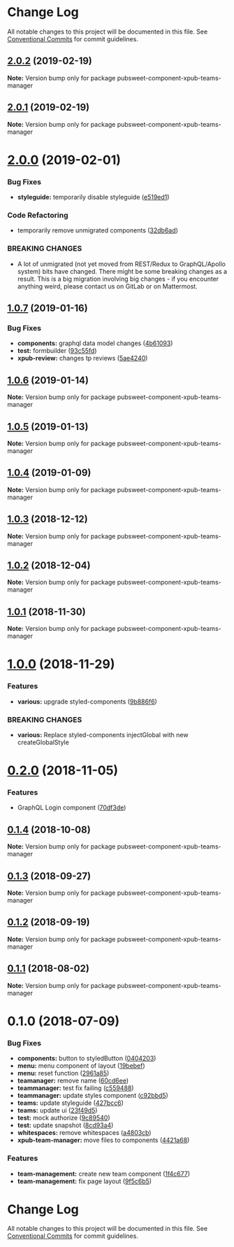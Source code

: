 # Change Log

All notable changes to this project will be documented in this file.
See [Conventional Commits](https://conventionalcommits.org) for commit guidelines.

## [2.0.2](https://gitlab.coko.foundation/pubsweet/pubsweet/compare/pubsweet-component-xpub-teams-manager@2.0.1...pubsweet-component-xpub-teams-manager@2.0.2) (2019-02-19)

**Note:** Version bump only for package pubsweet-component-xpub-teams-manager





## [2.0.1](https://gitlab.coko.foundation/pubsweet/pubsweet/compare/pubsweet-component-xpub-teams-manager@2.0.0...pubsweet-component-xpub-teams-manager@2.0.1) (2019-02-19)

**Note:** Version bump only for package pubsweet-component-xpub-teams-manager





# [2.0.0](https://gitlab.coko.foundation/pubsweet/pubsweet/compare/pubsweet-component-xpub-teams-manager@1.0.7...pubsweet-component-xpub-teams-manager@2.0.0) (2019-02-01)


### Bug Fixes

* **styleguide:** temporarily disable styleguide ([e519ed1](https://gitlab.coko.foundation/pubsweet/pubsweet/commit/e519ed1))


### Code Refactoring

* temporarily remove unmigrated components ([32db6ad](https://gitlab.coko.foundation/pubsweet/pubsweet/commit/32db6ad))


### BREAKING CHANGES

* A lot of unmigrated (not yet moved from REST/Redux to GraphQL/Apollo system) bits
have changed. There might be some breaking changes as a result. This is a big migration involving
big changes - if you encounter anything weird, please contact us on GitLab or on Mattermost.





## [1.0.7](https://gitlab.coko.foundation/pubsweet/pubsweet/compare/pubsweet-component-xpub-teams-manager@1.0.6...pubsweet-component-xpub-teams-manager@1.0.7) (2019-01-16)


### Bug Fixes

* **components:** graphql data model changes ([4b61093](https://gitlab.coko.foundation/pubsweet/pubsweet/commit/4b61093))
* **test:** formbuilder ([93c55fd](https://gitlab.coko.foundation/pubsweet/pubsweet/commit/93c55fd))
* **xpub-review:** changes tp reviews ([5ae4240](https://gitlab.coko.foundation/pubsweet/pubsweet/commit/5ae4240))





## [1.0.6](https://gitlab.coko.foundation/pubsweet/pubsweet/compare/pubsweet-component-xpub-teams-manager@1.0.5...pubsweet-component-xpub-teams-manager@1.0.6) (2019-01-14)

**Note:** Version bump only for package pubsweet-component-xpub-teams-manager





## [1.0.5](https://gitlab.coko.foundation/pubsweet/pubsweet/compare/pubsweet-component-xpub-teams-manager@1.0.4...pubsweet-component-xpub-teams-manager@1.0.5) (2019-01-13)

**Note:** Version bump only for package pubsweet-component-xpub-teams-manager





## [1.0.4](https://gitlab.coko.foundation/pubsweet/pubsweet/compare/pubsweet-component-xpub-teams-manager@1.0.3...pubsweet-component-xpub-teams-manager@1.0.4) (2019-01-09)

**Note:** Version bump only for package pubsweet-component-xpub-teams-manager





## [1.0.3](https://gitlab.coko.foundation/pubsweet/pubsweet/compare/pubsweet-component-xpub-teams-manager@1.0.2...pubsweet-component-xpub-teams-manager@1.0.3) (2018-12-12)

**Note:** Version bump only for package pubsweet-component-xpub-teams-manager





## [1.0.2](https://gitlab.coko.foundation/pubsweet/pubsweet/compare/pubsweet-component-xpub-teams-manager@1.0.1...pubsweet-component-xpub-teams-manager@1.0.2) (2018-12-04)

**Note:** Version bump only for package pubsweet-component-xpub-teams-manager





## [1.0.1](https://gitlab.coko.foundation/pubsweet/pubsweet/compare/pubsweet-component-xpub-teams-manager@1.0.0...pubsweet-component-xpub-teams-manager@1.0.1) (2018-11-30)

**Note:** Version bump only for package pubsweet-component-xpub-teams-manager





# [1.0.0](https://gitlab.coko.foundation/pubsweet/pubsweet/compare/pubsweet-component-xpub-teams-manager@0.2.0...pubsweet-component-xpub-teams-manager@1.0.0) (2018-11-29)


### Features

* **various:** upgrade styled-components ([9b886f6](https://gitlab.coko.foundation/pubsweet/pubsweet/commit/9b886f6))


### BREAKING CHANGES

* **various:** Replace styled-components injectGlobal with new createGlobalStyle





<a name="0.2.0"></a>
# [0.2.0](https://gitlab.coko.foundation/pubsweet/pubsweet/compare/pubsweet-component-xpub-teams-manager@0.1.4...pubsweet-component-xpub-teams-manager@0.2.0) (2018-11-05)


### Features

* GraphQL Login component ([70df3de](https://gitlab.coko.foundation/pubsweet/pubsweet/commit/70df3de))




<a name="0.1.4"></a>
## [0.1.4](https://gitlab.coko.foundation/pubsweet/pubsweet/compare/pubsweet-component-xpub-teams-manager@0.1.3...pubsweet-component-xpub-teams-manager@0.1.4) (2018-10-08)




**Note:** Version bump only for package pubsweet-component-xpub-teams-manager

<a name="0.1.3"></a>
## [0.1.3](https://gitlab.coko.foundation/pubsweet/pubsweet/compare/pubsweet-component-xpub-teams-manager@0.1.2...pubsweet-component-xpub-teams-manager@0.1.3) (2018-09-27)




**Note:** Version bump only for package pubsweet-component-xpub-teams-manager

<a name="0.1.2"></a>
## [0.1.2](https://gitlab.coko.foundation/pubsweet/pubsweet/compare/pubsweet-component-xpub-teams-manager@0.1.1...pubsweet-component-xpub-teams-manager@0.1.2) (2018-09-19)




**Note:** Version bump only for package pubsweet-component-xpub-teams-manager

<a name="0.1.1"></a>
## [0.1.1](https://gitlab.coko.foundation/pubsweet/pubsweet/compare/pubsweet-component-xpub-teams-manager@0.1.0...pubsweet-component-xpub-teams-manager@0.1.1) (2018-08-02)




**Note:** Version bump only for package pubsweet-component-xpub-teams-manager

<a name="0.1.0"></a>
# 0.1.0 (2018-07-09)


### Bug Fixes

* **components:** button to styledButton ([0404203](https://gitlab.coko.foundation/pubsweet/pubsweet/commit/0404203))
* **menu:** menu component of layout ([19bebef](https://gitlab.coko.foundation/pubsweet/pubsweet/commit/19bebef))
* **menu:** reset function ([2961a85](https://gitlab.coko.foundation/pubsweet/pubsweet/commit/2961a85))
* **teamanager:** remove name ([60cd6ee](https://gitlab.coko.foundation/pubsweet/pubsweet/commit/60cd6ee))
* **teammanager:** test fix failing ([c559488](https://gitlab.coko.foundation/pubsweet/pubsweet/commit/c559488))
* **teammanager:** update styles component ([c92bbd5](https://gitlab.coko.foundation/pubsweet/pubsweet/commit/c92bbd5))
* **teams:** update styleguide ([427bcc6](https://gitlab.coko.foundation/pubsweet/pubsweet/commit/427bcc6))
* **teams:** update ui ([23f49d5](https://gitlab.coko.foundation/pubsweet/pubsweet/commit/23f49d5))
* **test:** mock authorize ([9c89540](https://gitlab.coko.foundation/pubsweet/pubsweet/commit/9c89540))
* **test:** update snapshot ([8cd93a4](https://gitlab.coko.foundation/pubsweet/pubsweet/commit/8cd93a4))
* **whitespaces:** remove whitespaces ([a4803cb](https://gitlab.coko.foundation/pubsweet/pubsweet/commit/a4803cb))
* **xpub-team-manager:** move files to components ([4421a68](https://gitlab.coko.foundation/pubsweet/pubsweet/commit/4421a68))


### Features

* **team-management:** create new team component ([1f4c677](https://gitlab.coko.foundation/pubsweet/pubsweet/commit/1f4c677))
* **team-management:** fix page layout ([9f5c6b5](https://gitlab.coko.foundation/pubsweet/pubsweet/commit/9f5c6b5))




# Change Log

All notable changes to this project will be documented in this file.
See [Conventional Commits](https://conventionalcommits.org) for commit guidelines.

